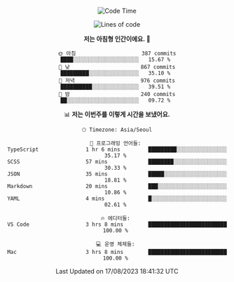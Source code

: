 <div align='center'>
 
<!--START_SECTION:waka-->
![Code Time](http://img.shields.io/badge/Code%20Time-2%2C868%20hrs%2028%20mins-blue)

![Lines of code](https://img.shields.io/badge/%EC%A0%80%EB%8A%94%20%EC%97%AC%ED%83%9C%EA%B9%8C%EC%A7%80%20-1.2%20million%20%EC%A4%84%EC%9D%98%20%EC%BD%94%EB%93%9C%EB%A5%BC%20%EC%9E%91%EC%84%B1%ED%96%88%EC%96%B4%EC%9A%94.-blue)

**저는 아침형 인간이에요. 🐤** 

```text
🌞 아침                     387 commits         ████░░░░░░░░░░░░░░░░░░░░░   15.67 % 
🌆 낮　                     867 commits         █████████░░░░░░░░░░░░░░░░   35.10 % 
🌃 저녁                     976 commits         ██████████░░░░░░░░░░░░░░░   39.51 % 
🌙 밤　                     240 commits         ██░░░░░░░░░░░░░░░░░░░░░░░   09.72 % 
```


📊 **저는 이번주를 이렇게 시간을 보냈어요.** 

```text
🕑︎ Timezone: Asia/Seoul

💬 프로그래밍 언어들: 
TypeScript               1 hr 6 mins         █████████░░░░░░░░░░░░░░░░   35.17 % 
SCSS                     57 mins             ████████░░░░░░░░░░░░░░░░░   30.33 % 
JSON                     35 mins             █████░░░░░░░░░░░░░░░░░░░░   18.81 % 
Markdown                 20 mins             ███░░░░░░░░░░░░░░░░░░░░░░   10.86 % 
YAML                     4 mins              █░░░░░░░░░░░░░░░░░░░░░░░░   02.61 % 

🔥 에디터들: 
VS Code                  3 hrs 8 mins        █████████████████████████   100.00 % 

💻 운영 체제들: 
Mac                      3 hrs 8 mins        █████████████████████████   100.00 % 
```


 Last Updated on 17/08/2023 18:41:32 UTC
<!--END_SECTION:waka-->
 </div>
<!---
Emewjin/Emewjin is a ✨ special ✨ repository because its `README.md` (this file) appears on your GitHub profile.
You can click the Preview link to take a look at your changes.
--->
